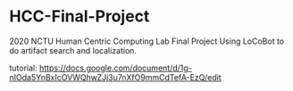 # HCC-Final-Project
2020 NCTU Human Centric Computing Lab Final Project
Using LoCoBot to do artifact search and localization.

tutorial:
https://docs.google.com/document/d/1g-nIOda5YnBxIcOVWQhwZJj3u7nXfO9mmCdTefA-EzQ/edit
